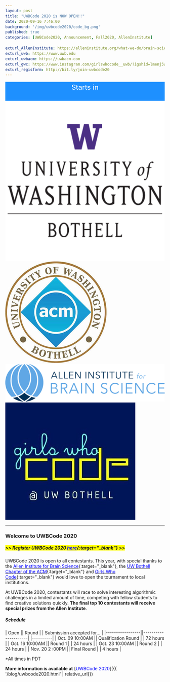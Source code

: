 ```yaml
---
layout: post
title: "UWBCode 2020 is NOW OPEN!!"
date: 2020-09-16 7:46:00
background: '/img/uwbcode2020/code_bg.png'
published: true
categories: [UWBCode2020, Announcement, Fall2020, AllenInstitute]

exturl_AllenInstitute: https://alleninstitute.org/what-we-do/brain-science/
exturl_uwb: https://www.uwb.edu
exturl_uwbacm: https://uwbacm.com
exturl_gwc: https://www.instagram.com/girlswhocode__uwb/?igshid=lmenj5wiuyo
exturl_regisform: http://bit.ly/join-uwbcode20
---
```

<!-- Display the countdown timer in an element -->
<script>
// Set the date we're counting down to
var countDownDate = new Date("Oct 9, 2020 10:00:00 PDT").getTime();

// Update the count down every 1 second
var x = setInterval(function() {

  // Get today's date and time
  var now = new Date().getTime();

  // Find the distance between now and the count down date
  var distance = countDownDate - now;

  // Time calculations for days, hours, minutes and seconds
  var days = Math.floor(distance / (1000 * 60 * 60 * 24));
  var hours = Math.floor((distance % (1000 * 60 * 60 * 24)) / (1000 * 60 * 60));
  var minutes = Math.floor((distance % (1000 * 60 * 60)) / (1000 * 60));
  var seconds = Math.floor((distance % (1000 * 60)) / 1000);

  // Display the result in the element with id="demo"
  document.getElementById("clk").innerHTML = days + " days : " + hours + " hours : "
  + minutes + " minutes : " + seconds + " seconds ";

  // If the count down is finished, write some text 
  if (distance < 0) {
    clearInterval(x);
    document.getElementById("clk").innerHTML = "CONTEST ENDED!";
  }
}, 1000);
</script>
<style>
    .clk-bg {
    background-color: dodgerblue;
    color: white; 
    font-size: 22px; 
    text-align: center;
    padding: 4px 4px;
}
</style>
<div class="container mb-4 col-md-8 clk-bg">
        <div class="d-inline-block">Starts in</div> <br>
        <b><div class="d-inline-block" id="clk"></div></b>
</div>
<div class="d-flex center">
        <a class="align-self-center col-md-2 d-inline-block zoom" target="blank" href="{{page.exturl_uwb}}">
            <img class="img-fluid" src="/img/uwbcode2020/uwb_logo.png" alt="UWB logo">     
        </a>
        <a class="align-self-center col-md-2 d-inline-block zoom" target="blank" href="{{page.exturl_uwbacm}}">
            <img class="img-fluid" src="/img/uwbcode2020/acm-large-logo.jpg" alt="UWB ACM logo">
        </a>
        <a class="align-self-center col-md-5 col-mt-3 d-inline-block zoom" target="blank" href="{{page.exturl_AllenInstitute}}">
            <img class="img-fluid" src="/img/uwbcode2020/AI_Brain_Science_Logo.png"
                alt="Allen Institute for Brain Science logo">
        </a>
        <a class="align-self-center col-md-2 d-inline-block zoom" target="blank" href="{{page.exturl_gwc}}">
            <img class="img-fluid rounded" src="/img/uwbcode2020/gwc.jpg" alt="Girls Who Code logo">
        </a>
</div>

---

### Welcome to UWBCode 2020

##### <span style="background: yellow"> >> Register UWBCode 2020 [<span style="color: blue">here</span>]({{page.exturl_regisform}}){:target="_blank"} >> </span>

UWBCode 2020 is open to all contestants. This year, with special thanks to the [<span style="color: blue">Allen Institute for Brain Science</span>]({{page.exturl_AllenInstitute}}){:target="_blank"}, the [<span style="color: blue">UW Bothell Chapter of the ACM</span>]({{page.exturl_uwbacm}}){:target="_blank"} and [<span style="color: blue;">Girls Who Code</span>]({{page.exturl_gwc}}){:target="_blank"} would love to open the tournament to local institutions. 

At UWBCode 2020, contestants will race to solve interesting algorithmic challenges in a limited amount of time, competing with fellow students to find creative solutions quickly. **The final top 10 contestants will receive special prizes from the Allen Institute**.

##### Schedule

| Open || Round | | Submission accepted for... |
|-----------------||---------------------| |----------|
| Oct. 09 10:00AM || Qualification Round | | 72 hours |
| Oct. 16 10:00AM || Round 1             | | 24 hours |
| Oct. 23 10:00AM || Round 2             | | 24 hours |
| Nov. 20 2 :00PM || Final Round         | | 4 hours  |

*All times in PDT

**More information is available at** [<span style="color: blue">UWBCode 2020</span>]({{ '/blog/uwbcode2020.html' | relative_url}})






